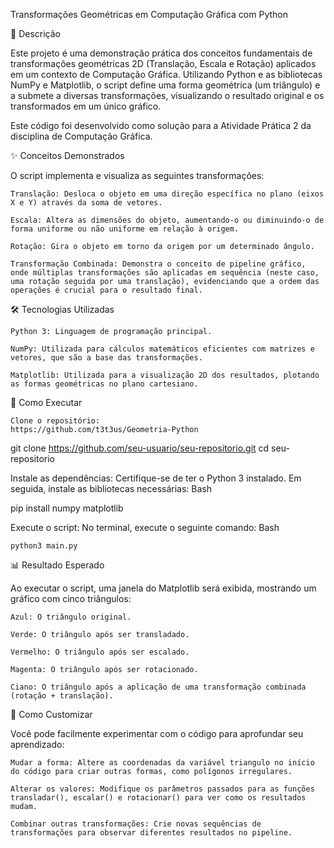 Transformações Geométricas em Computação Gráfica com Python

📜 Descrição

Este projeto é uma demonstração prática dos conceitos fundamentais de transformações geométricas 2D (Translação, Escala e Rotação) aplicados em um contexto de Computação Gráfica. Utilizando Python e as bibliotecas NumPy e Matplotlib, o script define uma forma geométrica (um triângulo) e a submete a diversas transformações, visualizando o resultado original e os transformados em um único gráfico.

Este código foi desenvolvido como solução para a Atividade Prática 2 da disciplina de Computação Gráfica.

✨ Conceitos Demonstrados

O script implementa e visualiza as seguintes transformações:

    Translação: Desloca o objeto em uma direção específica no plano (eixos X e Y) através da soma de vetores.

    Escala: Altera as dimensões do objeto, aumentando-o ou diminuindo-o de forma uniforme ou não uniforme em relação à origem.

    Rotação: Gira o objeto em torno da origem por um determinado ângulo.

    Transformação Combinada: Demonstra o conceito de pipeline gráfico, onde múltiplas transformações são aplicadas em sequência (neste caso, uma rotação seguida por uma translação), evidenciando que a ordem das operações é crucial para o resultado final.

🛠️ Tecnologias Utilizadas

    Python 3: Linguagem de programação principal.

    NumPy: Utilizada para cálculos matemáticos eficientes com matrizes e vetores, que são a base das transformações.

    Matplotlib: Utilizada para a visualização 2D dos resultados, plotando as formas geométricas no plano cartesiano.

🚀 Como Executar

    Clone o repositório:
    https://github.com/t3t3us/Geometria-Python

git clone https://github.com/seu-usuario/seu-repositorio.git
cd seu-repositorio

Instale as dependências: Certifique-se de ter o Python 3 instalado. Em seguida, instale as bibliotecas necessárias:
Bash

pip install numpy matplotlib

Execute o script: No terminal, execute o seguinte comando:
Bash

    python3 main.py

📊 Resultado Esperado

Ao executar o script, uma janela do Matplotlib será exibida, mostrando um gráfico com cinco triângulos:

    Azul: O triângulo original.

    Verde: O triângulo após ser transladado.

    Vermelho: O triângulo após ser escalado.

    Magenta: O triângulo após ser rotacionado.

    Ciano: O triângulo após a aplicação de uma transformação combinada (rotação + translação).

🔧 Como Customizar

Você pode facilmente experimentar com o código para aprofundar seu aprendizado:

    Mudar a forma: Altere as coordenadas da variável triangulo no início do código para criar outras formas, como polígonos irregulares.

    Alterar os valores: Modifique os parâmetros passados para as funções transladar(), escalar() e rotacionar() para ver como os resultados mudam.

    Combinar outras transformações: Crie novas sequências de transformações para observar diferentes resultados no pipeline.
